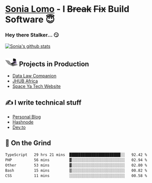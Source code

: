 # [Sonia Lomo](https://sonylomo.github.io/) - I ~~Break~~ ~~Fix~~ Build Software 😇
### Hey there Stalker... 😏 

<a href="https://github.com/sonylomo/github-readme-stats">
  <img align="center" src="https://media.giphy.com/media/lU05nFSW6Y2A/giphy.gif" alt="Sonia's github stats" />
</a>

## <img src="assets/devcat.gif" width="40"> Projects in Production
- [Data Law Companion](https://datalawcompanion.org/)
- [JHUB Africa](https://jhubafrica.com/)
- [Space Ya Tech Website](https://www.spaceyatech.com/)

## ✍️ I write technical stuff
- [Personal Blog](https://sonylomo-github-io.vercel.app/blog)
- [Hashnode](https://sonylomo.hashnode.dev/)
- [Dev.to](https://dev.to/sonylomo)

## 🤡 On the Grind
<!--START_SECTION:waka-->

```txt
TypeScript   29 hrs 21 mins  ███████████████████████░░   92.42 %
PHP          56 mins         ▓░░░░░░░░░░░░░░░░░░░░░░░░   02.94 %
Other        53 mins         ▓░░░░░░░░░░░░░░░░░░░░░░░░   02.80 %
Bash         15 mins         ▒░░░░░░░░░░░░░░░░░░░░░░░░   00.82 %
CSS          11 mins         ░░░░░░░░░░░░░░░░░░░░░░░░░   00.58 %
```

<!--END_SECTION:waka-->
